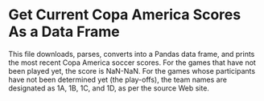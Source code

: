 # Get Current Copa America Scores As a Data Frame

This file downloads, parses, converts into a Pandas data frame, and prints the most recent Copa America soccer scores. For the games that have not been played yet, the score is NaN-NaN. For the games whose participants have not been determined yet (the play-offs), the team names are designated as 1A, 1B, 1C, and 1D, as per the source Web site. 